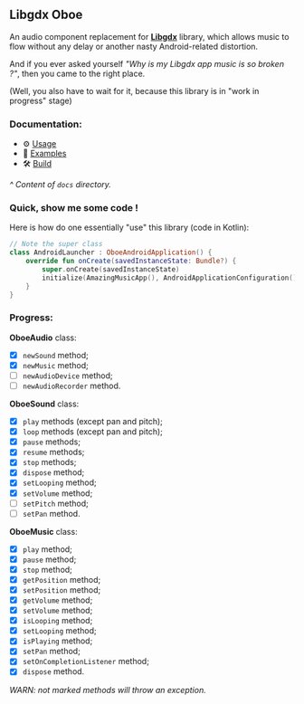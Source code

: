 ## Libgdx Oboe

An audio component replacement for [**Libgdx**][libgdx] library, which allows music to flow without any delay or another nasty Android-related distortion. 

And if you ever asked yourself *"Why is my Libgdx app music is so broken ?"*, then you came to the right place.

(Well, you also have to wait for it, because this library is in "work in progress" stage) 

### Documentation:

- ⚙️ [Usage][usage]
- 🎹 [Examples][examples]
- 🛠 [Build][build]

*^ Content of `docs` directory.*

### Quick, show me some code !

Here is how do one essentially "use" this library (code in Kotlin):

```kotlin
// Note the super class
class AndroidLauncher : OboeAndroidApplication() {
    override fun onCreate(savedInstanceState: Bundle?) {
        super.onCreate(savedInstanceState)
        initialize(AmazingMusicApp(), AndroidApplicationConfiguration())
    }
}
```

### Progress:

**OboeAudio** class:

- [x] `newSound` method;
- [x] `newMusic` method;
- [ ] `newAudioDevice` method;
- [ ] `newAudioRecorder` method.

**OboeSound** class:

- [x] `play` methods (except pan and pitch);
- [x] `loop` methods (except pan and pitch);
- [x] `pause` methods;
- [x] `resume` methods;
- [x] `stop` methods;
- [x] `dispose` method;
- [x] `setLooping` method;
- [x] `setVolume` method;
- [ ] `setPitch` method;
- [ ] `setPan` method.

**OboeMusic** class:

- [x] `play` method;
- [x] `pause` method;
- [x] `stop` method;
- [x] `getPosition` method;
- [x] `setPosition` method;
- [x] `getVolume` method;
- [x] `setVolume` method;
- [x] `isLooping` method;
- [x] `setLooping` method;
- [x] `isPlaying` method;
- [x] `setPan` method;
- [x] `setOnCompletionListener` method;
- [x] `dispose` method.

*WARN: not marked methods will throw an exception.*

[libgdx]: https://github.com/libgdx/libgdx
[usage]: /docs/Usage.md
[examples]: /docs/Examples.md
[build]: /docs/Build.md

